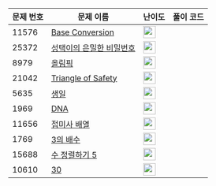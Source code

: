 | 문제 번호 | 문제 이름 | 난이도 | 풀이 코드 |
| --- | --- | --- | --- |
| 11576 | [Base Conversion](https://www.acmicpc.net/problem/11576) | <img height="25px" width="25px=" src="https://static.solved.ac/tier_small/6.svg"/> |  |
| 25372 | [성택이의 은밀한 비밀번호](https://www.acmicpc.net/problem/25372) | <img height="25px" width="25px=" src="https://static.solved.ac/tier_small/1.svg"/> |  |
| 8979 | [올림픽](https://www.acmicpc.net/problem/8979) | <img height="25px" width="25px=" src="https://static.solved.ac/tier_small/6.svg"/> |  |
| 21042 | [Triangle of Safety](https://www.acmicpc.net/problem/21042) | <img height="25px" width="25px=" src="https://static.solved.ac/tier_small/8.svg"/> |  |
| 5635 | [생일](https://www.acmicpc.net/problem/5635) | <img height="25px" width="25px=" src="https://static.solved.ac/tier_small/6.svg"/> |  |
| 1969 | [DNA](https://www.acmicpc.net/problem/1969) | <img height="25px" width="25px=" src="https://static.solved.ac/tier_small/6.svg"/> |  |
| 11656 | [접미사 배열](https://www.acmicpc.net/problem/11656) | <img height="25px" width="25px=" src="https://static.solved.ac/tier_small/7.svg"/> |  |
| 1769 | [3의 배수](https://www.acmicpc.net/problem/1769) | <img height="25px" width="25px=" src="https://static.solved.ac/tier_small/6.svg"/> |  |
| 15688 | [수 정렬하기 5](https://www.acmicpc.net/problem/15688) | <img height="25px" width="25px=" src="https://static.solved.ac/tier_small/6.svg"/> |  |
| 10610 | [30](https://www.acmicpc.net/problem/10610) | <img height="25px" width="25px=" src="https://static.solved.ac/tier_small/7.svg"/> |  |
